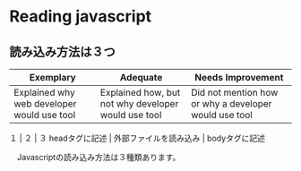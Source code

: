 # Reading javascript
## 読み込み方法は３つ

Exemplary | Adequate | Needs Improvement
--- | --- | -- |
|Explained why web developer would use tool| Explained how, but not why developer would use tool| Did not mention how or why a developer would use tool  |

１ | ２ | ３
headタグに記述 | 外部ファイルを読み込み | bodyタグに記述

<html>
  <head>
  <meta charset="utf-8" />
  <title>javascriptの読み込み</title>
  <!-- 1 headタグに記述 -->
  <script type="text/javascript">
    window.alert("Hello World!");
  </script>
  <!--------------------->
  </head>
  
  <body>
  <!-- 2 外部ファイルを読み込み-->
  <script type="text/javascript" src="hello_ex.js"></script>
  <!------------------------->
    <p>
    　Javascriptの読み込み方法は３種類あります。
    </p>
  <!-- 3 bodyタグに記述 ※閉じタグの直前-->
  <script type="text/javascript">
    window.alert("Hello World!");
  </script>
  <!--------------------------------->
  </body> 

</html>
